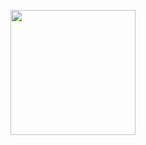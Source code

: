 <p align="center"><img src="https://github.com/drshahizan/learn-github/blob/main/exercise/ChristineNies/data/images.jpeg)https://github.com/drshahizan/learn-github/blob/main/exercise/ChristineNies/data/images.jpeg" height="200"></p>
